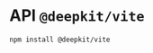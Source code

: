 # API `@deepkit/vite`

```shell
npm install @deepkit/vite
```

<api-docs package="@deepkit/vite"></api-docs>
